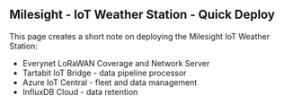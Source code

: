 ## Milesight - IoT Weather Station - Quick Deploy

This page creates a short note on deploying the Milesight IoT Weather Station:

* Everynet LoRaWAN Coverage and Network Server
* Tartabit IoT Bridge - data pipeline processor
* Azure IoT Central - fleet and data management
* InfluxDB Cloud - data retention

